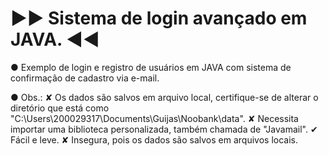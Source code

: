 # ▶▶ Sistema de login avançado em JAVA. ◀◀

● Exemplo de login e registro de usuários em JAVA com sistema de confirmação de cadastro via e-mail.

● Obs.: 
✘ Os dados são salvos em arquivo local, certifique-se de alterar o diretório que está como "C:\Users\200029317\Documents\Guijas\Noobank\data".
✘ Necessita importar uma biblioteca personalizada, também chamada de "Javamail".
✔ Fácil e leve.
✘ Insegura, pois os dados são salvos em arquivos locais.

